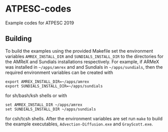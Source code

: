 # ATPESC-codes

Example codes for ATPESC 2019

## Building

To build the examples using the provided Makefile set the environment variables
`AMREX_INSTALL_DIR` and `SUNDIALS_INSTALL_DIR` to the directories for the AMReX
and Sundials installations respectively. For example, if ARMeX was installed in
`~/apps/amrex` and and Sundials in `~/apps/sundials`, then the required
 environment variables can be created with
```
export AMREX_INSTALL_DIR=~/apps/amrex
export SUNDIALS_INSTALL_DIR=~/apps/sundials
```
for sh/bash/ksh shells or with
```
set AMREX_INSTALL_DIR ~/apps/amrex
set SUNDIALS_INSTALL_DIR ~/apps/sundials
```
for csh/tcsh shells. After the environment variables are set run `make` to build
the example executables, `Advection-Diffusion.exe` and `GrayScott.exe`.

